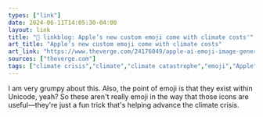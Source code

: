 ```yaml
---
types: ["link"]
date: 2024-06-11T14:05:30-04:00
layout: link
title: "🔗 linkblog: Apple’s new custom emoji come with climate costs'"
art_title: "Apple’s new custom emoji come with climate costs"
art_link: "https://www.theverge.com/24176049/apple-ai-emoji-image-generation-climate-change"
sources: ["theverge.com"]
tags: ["climate crisis","climate","climate catastrophe","emoji","Apple","generative AI"]
---
```

I am very grumpy about this. Also, the point of emoji is that they exist within Unicode, yeah? So these aren't really emoji in the way that those icons are useful—they're just a fun trick that's helping advance the climate crisis.
